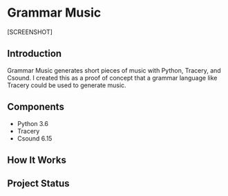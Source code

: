 # Grammar Music
[SCREENSHOT]

## Introduction
Grammar Music generates short pieces of music with Python, Tracery, and Csound. I created this as a proof of concept that a grammar language like Tracery could be used to generate music.

## Components
- Python 3.6
- Tracery
- Csound 6.15

## How It Works


## Project Status
